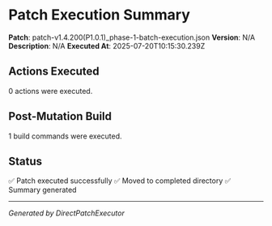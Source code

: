 # Patch Execution Summary

**Patch**: patch-v1.4.200(P1.0.1)_phase-1-batch-execution.json
**Version**: N/A
**Description**: N/A
**Executed At**: 2025-07-20T10:15:30.239Z

## Actions Executed
0 actions were executed.

## Post-Mutation Build
1 build commands were executed.

## Status
✅ Patch executed successfully
✅ Moved to completed directory
✅ Summary generated

---
*Generated by DirectPatchExecutor*
